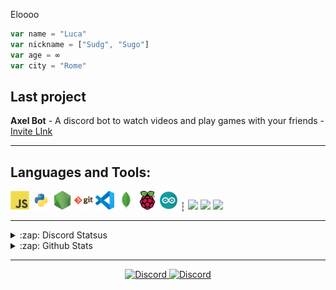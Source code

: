 Eloooo
```js
var name = "Luca"
var nickname = ["Sudg", "Sugo"]
var age = ∞
var city = "Rome"
```

## Last project

**Axel Bot** - A discord bot to watch videos and play games with your friends - [Invite LInk](https://dev.sudg.it/bot/axel)

---

## Languages and Tools:

<code><img height="30" src="https://raw.githubusercontent.com/devicons/devicon/master/icons/javascript/javascript-original.svg"></code>
<code><img height="30" src="https://raw.githubusercontent.com/github/explore/80688e429a7d4ef2fca1e82350fe8e3517d3494d/topics/python/python.png"></code>
<code><img height="30" src="https://raw.githubusercontent.com/github/explore/80688e429a7d4ef2fca1e82350fe8e3517d3494d/topics/nodejs/nodejs.png"></code>
<code><img height="30" src="https://raw.githubusercontent.com/github/explore/80688e429a7d4ef2fca1e82350fe8e3517d3494d/topics/git/git.png"></code>
<code><img height="30" src="https://raw.githubusercontent.com/github/explore/80688e429a7d4ef2fca1e82350fe8e3517d3494d/topics/visual-studio-code/visual-studio-code.png"></code>
<code><img height="30" src="https://github.com/devicons/devicon/blob/master/icons/mongodb/mongodb-original.svg"></code>
<code><img height="30" src="https://raw.githubusercontent.com/github/explore/80688e429a7d4ef2fca1e82350fe8e3517d3494d/topics/raspberry-pi/raspberry-pi.png"></code>
<code><img height="30" src="https://raw.githubusercontent.com/github/explore/80688e429a7d4ef2fca1e82350fe8e3517d3494d/topics/arduino/arduino.png"></code>
 ┆ 
<code><img height="30" src="https://fabricmc.net/assets/logo.png"></code>
<code><img height="30" src="https://raw.githubusercontent.com/gnembon/fabric-carpet/master/src/main/resources/assets/carpet/icon.png"></code>
<code><img height="30" src="https://avatars2.githubusercontent.com/u/5411890"></code>

---
<details>
  <summary>:zap: Discord Statsus</summary>
    
<img height="100px" src="https://discord.c99.nl/widget/theme-4/542597756082978836.png">
    
</details>

<details>
  <summary>:zap: Github Stats</summary>
    
![Sudg stats](https://github-readme-stats.vercel.app/api?username=SudgYT&theme=tokyonight) 
    
![Sudg Languages](https://github-readme-stats.vercel.app/api/top-langs/?username=SudgYT&theme=dracula&hide=batchfile,csss)
    
</details>

---

<p align="center">
<a href="https://sudg.it/link/discord">
    <img src="https://user-images.githubusercontent.com/59381835/92191514-d649ad80-ee18-11ea-9bc4-e95c7a122a99.png" alt="Discord" width="80"/>
  </a>
<a href="https://sudg.it/link/youtube">
    <img src="https://user-images.githubusercontent.com/59381835/92191346-676c5480-ee18-11ea-8240-e416eb1a5b5d.png" alt="Discord" width="80"/>
  </a>
</p>
